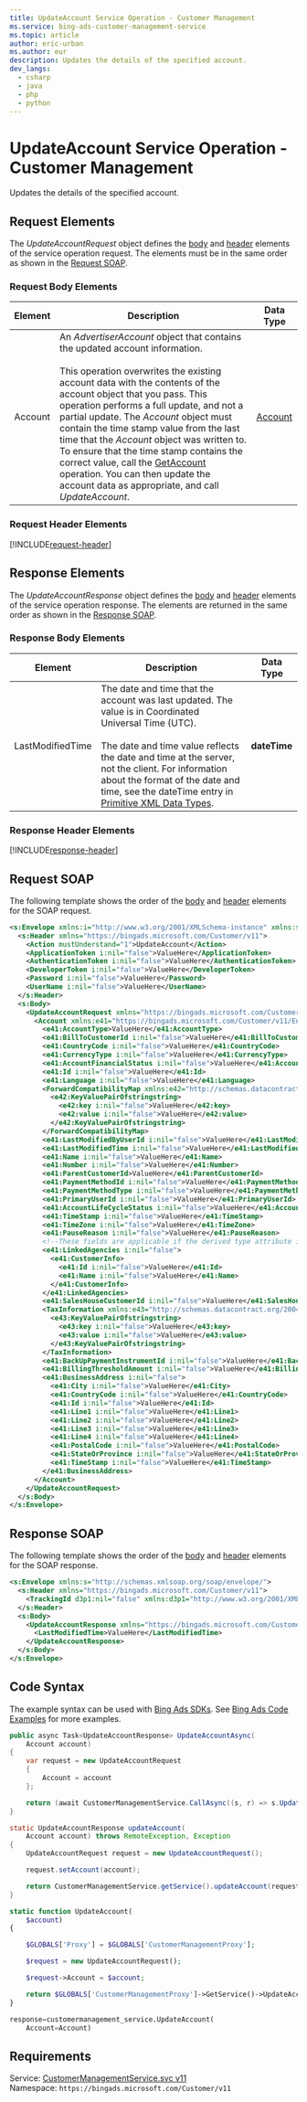 ```yaml
---
title: UpdateAccount Service Operation - Customer Management
ms.service: bing-ads-customer-management-service
ms.topic: article
author: eric-urban
ms.author: eur
description: Updates the details of the specified account.
dev_langs: 
  - csharp
  - java
  - php
  - python
---
```

# UpdateAccount Service Operation - Customer Management
Updates the details of the specified account.

## <a name="request"></a>Request Elements
The *UpdateAccountRequest* object defines the [body](#request-body) and [header](#request-header) elements of the service operation request. The elements must be in the same order as shown in the [Request SOAP](#request-soap). 

### <a name="request-body"></a>Request Body Elements

|Element|Description|Data Type|
|-----------|---------------|-------------|
|<a name="account"></a>Account|An *AdvertiserAccount* object that contains the updated account information.<br /><br />This operation overwrites the existing account data with the contents of the account object that you pass. This operation performs a full update, and not a partial update. The *Account* object must contain the time stamp value from the last time that the *Account* object was written to. To ensure that the time stamp contains the correct value, call the [GetAccount](../customer-management-service/getaccount.md) operation. You can then update the account data as appropriate, and call *UpdateAccount*.|[Account](account.md)|

### <a name="request-header"></a>Request Header Elements
[!INCLUDE[request-header](./includes/request-header.md)]

## <a name="response"></a>Response Elements
The *UpdateAccountResponse* object defines the [body](#response-body) and [header](#response-header) elements of the service operation response. The elements are returned in the same order as shown in the [Response SOAP](#response-soap).

### <a name="response-body"></a>Response Body Elements

|Element|Description|Data Type|
|-----------|---------------|-------------|
|<a name="lastmodifiedtime"></a>LastModifiedTime|The date and time that the account was last updated. The value is in Coordinated Universal Time (UTC).<br/><br/> The date and time value reflects the date and time at the server, not the client. For information about the format of the date and time, see the dateTime entry in [Primitive XML Data Types](https://go.microsoft.com/fwlink/?linkid=859198).|**dateTime**|

### <a name="response-header"></a>Response Header Elements
[!INCLUDE[response-header](./includes/response-header.md)]

## <a name="request-soap"></a>Request SOAP
The following template shows the order of the [body](#request-body) and [header](#request-header) elements for the SOAP request.

```xml
<s:Envelope xmlns:i="http://www.w3.org/2001/XMLSchema-instance" xmlns:s="http://schemas.xmlsoap.org/soap/envelope/">
  <s:Header xmlns="https://bingads.microsoft.com/Customer/v11">
    <Action mustUnderstand="1">UpdateAccount</Action>
    <ApplicationToken i:nil="false">ValueHere</ApplicationToken>
    <AuthenticationToken i:nil="false">ValueHere</AuthenticationToken>
    <DeveloperToken i:nil="false">ValueHere</DeveloperToken>
    <Password i:nil="false">ValueHere</Password>
    <UserName i:nil="false">ValueHere</UserName>
  </s:Header>
  <s:Body>
    <UpdateAccountRequest xmlns="https://bingads.microsoft.com/Customer/v11">
      <Account xmlns:e41="https://bingads.microsoft.com/Customer/v11/Entities" i:nil="false" i:type="-- derived type specified here with the appropriate prefix --">
        <e41:AccountType>ValueHere</e41:AccountType>
        <e41:BillToCustomerId i:nil="false">ValueHere</e41:BillToCustomerId>
        <e41:CountryCode i:nil="false">ValueHere</e41:CountryCode>
        <e41:CurrencyType i:nil="false">ValueHere</e41:CurrencyType>
        <e41:AccountFinancialStatus i:nil="false">ValueHere</e41:AccountFinancialStatus>
        <e41:Id i:nil="false">ValueHere</e41:Id>
        <e41:Language i:nil="false">ValueHere</e41:Language>
        <ForwardCompatibilityMap xmlns:e42="http://schemas.datacontract.org/2004/07/System.Collections.Generic" i:nil="false">
          <e42:KeyValuePairOfstringstring>
            <e42:key i:nil="false">ValueHere</e42:key>
            <e42:value i:nil="false">ValueHere</e42:value>
          </e42:KeyValuePairOfstringstring>
        </ForwardCompatibilityMap>
        <e41:LastModifiedByUserId i:nil="false">ValueHere</e41:LastModifiedByUserId>
        <e41:LastModifiedTime i:nil="false">ValueHere</e41:LastModifiedTime>
        <e41:Name i:nil="false">ValueHere</e41:Name>
        <e41:Number i:nil="false">ValueHere</e41:Number>
        <e41:ParentCustomerId>ValueHere</e41:ParentCustomerId>
        <e41:PaymentMethodId i:nil="false">ValueHere</e41:PaymentMethodId>
        <e41:PaymentMethodType i:nil="false">ValueHere</e41:PaymentMethodType>
        <e41:PrimaryUserId i:nil="false">ValueHere</e41:PrimaryUserId>
        <e41:AccountLifeCycleStatus i:nil="false">ValueHere</e41:AccountLifeCycleStatus>
        <e41:TimeStamp i:nil="false">ValueHere</e41:TimeStamp>
        <e41:TimeZone i:nil="false">ValueHere</e41:TimeZone>
        <e41:PauseReason i:nil="false">ValueHere</e41:PauseReason>
        <!--These fields are applicable if the derived type attribute is set to AdvertiserAccount-->
        <e41:LinkedAgencies i:nil="false">
          <e41:CustomerInfo>
            <e41:Id i:nil="false">ValueHere</e41:Id>
            <e41:Name i:nil="false">ValueHere</e41:Name>
          </e41:CustomerInfo>
        </e41:LinkedAgencies>
        <e41:SalesHouseCustomerId i:nil="false">ValueHere</e41:SalesHouseCustomerId>
        <TaxInformation xmlns:e43="http://schemas.datacontract.org/2004/07/System.Collections.Generic" i:nil="false">
          <e43:KeyValuePairOfstringstring>
            <e43:key i:nil="false">ValueHere</e43:key>
            <e43:value i:nil="false">ValueHere</e43:value>
          </e43:KeyValuePairOfstringstring>
        </TaxInformation>
        <e41:BackUpPaymentInstrumentId i:nil="false">ValueHere</e41:BackUpPaymentInstrumentId>
        <e41:BillingThresholdAmount i:nil="false">ValueHere</e41:BillingThresholdAmount>
        <e41:BusinessAddress i:nil="false">
          <e41:City i:nil="false">ValueHere</e41:City>
          <e41:CountryCode i:nil="false">ValueHere</e41:CountryCode>
          <e41:Id i:nil="false">ValueHere</e41:Id>
          <e41:Line1 i:nil="false">ValueHere</e41:Line1>
          <e41:Line2 i:nil="false">ValueHere</e41:Line2>
          <e41:Line3 i:nil="false">ValueHere</e41:Line3>
          <e41:Line4 i:nil="false">ValueHere</e41:Line4>
          <e41:PostalCode i:nil="false">ValueHere</e41:PostalCode>
          <e41:StateOrProvince i:nil="false">ValueHere</e41:StateOrProvince>
          <e41:TimeStamp i:nil="false">ValueHere</e41:TimeStamp>
        </e41:BusinessAddress>
      </Account>
    </UpdateAccountRequest>
  </s:Body>
</s:Envelope>
```

## <a name="response-soap"></a>Response SOAP
The following template shows the order of the [body](#response-body) and [header](#response-header) elements for the SOAP response.

```xml
<s:Envelope xmlns:s="http://schemas.xmlsoap.org/soap/envelope/">
  <s:Header xmlns="https://bingads.microsoft.com/Customer/v11">
    <TrackingId d3p1:nil="false" xmlns:d3p1="http://www.w3.org/2001/XMLSchema-instance">ValueHere</TrackingId>
  </s:Header>
  <s:Body>
    <UpdateAccountResponse xmlns="https://bingads.microsoft.com/Customer/v11">
      <LastModifiedTime>ValueHere</LastModifiedTime>
    </UpdateAccountResponse>
  </s:Body>
</s:Envelope>
```

## <a name="example"></a>Code Syntax
The example syntax can be used with [Bing Ads SDKs](~/guides/client-libraries.md). See [Bing Ads Code Examples](~/guides/code-examples.md) for more examples.
```csharp
public async Task<UpdateAccountResponse> UpdateAccountAsync(
	Account account)
{
	var request = new UpdateAccountRequest
	{
		Account = account
	};

	return (await CustomerManagementService.CallAsync((s, r) => s.UpdateAccountAsync(r), request));
}
```
```java
static UpdateAccountResponse updateAccount(
	Account account) throws RemoteException, Exception
{
	UpdateAccountRequest request = new UpdateAccountRequest();

	request.setAccount(account);

	return CustomerManagementService.getService().updateAccount(request);
}
```
```php
static function UpdateAccount(
	$account)
{

	$GLOBALS['Proxy'] = $GLOBALS['CustomerManagementProxy'];

	$request = new UpdateAccountRequest();

	$request->Account = $account;

	return $GLOBALS['CustomerManagementProxy']->GetService()->UpdateAccount($request);
}
```
```python
response=customermanagement_service.UpdateAccount(
	Account=Account)
```

## Requirements
Service: [CustomerManagementService.svc v11](https://clientcenter.api.bingads.microsoft.com/Api/CustomerManagement/v11/CustomerManagementService.svc)  
Namespace: ```https://bingads.microsoft.com/Customer/v11```  

